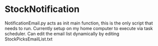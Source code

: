 # StockNotification
NotificationEmail.py acts as init main function, this is the only script that needs to run. Currently setup on my home computer to execute via task scheduler.
Can edit the email list dynamically by editing StockPicksEmailList.txt
